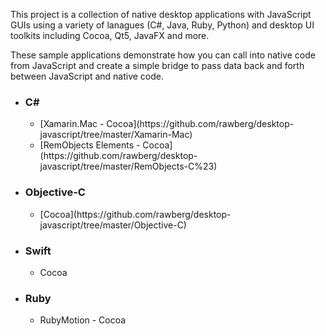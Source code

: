 <p>This project is a collection of native desktop applications with JavaScript GUIs using a variety of lanagues (C#, Java, Ruby, Python) and desktop UI toolkits including Cocoa, Qt5, JavaFX and more.</p><p>These sample applications demonstrate how you can call into native code from JavaScript and create a simple bridge to pass data back and forth between JavaScript and native code.</p>
<ul class="language list">
    <li>
        <h3>C#</h3>
        <ul class="example list">
            <li>[Xamarin.Mac - Cocoa](https://github.com/rawberg/desktop-javascript/tree/master/Xamarin-Mac)</li>
            <li>[RemObjects Elements - Cocoa](https://github.com/rawberg/desktop-javascript/tree/master/RemObjects-C%23)</li>
        </ul>
    </li>
    <li>
        <h3>Objective-C</h3>
        <ul class="example list">
            <li>[Cocoa](https://github.com/rawberg/desktop-javascript/tree/master/Objective-C)</li>
        </ul>
    </li>
    <li>
        <h3>Swift</h3>
        <ul class="example list">
            <li>Cocoa</li>
        </ul>
    </li>
    <li>
        <h3>Ruby</h3>
        <ul class="example list">
            <li>RubyMotion - Cocoa</li>
        </ul>
    </li>
</ul>